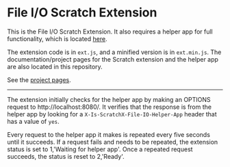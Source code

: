 # File I/O Scratch Extension
This is the File I/O Scratch Extension. It also requires a helper app for full functionality, which is located [here](https://github.com/Znapi/scratchx-file-io-app/).

The extension code is in `ext.js`, and a minified version is in `ext.min.js`. The documentation/project pages for the Scratch extension and the helper app are also located in this repository.

See the [project pages](https://znapi.github.io/scratchx-file-io/).

---

The extension initially checks for the helper app by making an OPTIONS request to http://localhost:8080/. It verifies that the response is from the helper app by looking for a `X-Is-ScratchX-File-IO-Helper-App` header that has a value of `yes`.

Every request to the helper app it makes is repeated every five seconds until it succeeds. If a request fails and needs to be repeated, the extension status is set to 1,'Waiting for helper app'. Once a repeated request succeeds, the status is reset to 2,'Ready'.
